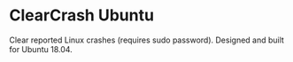 # ClearCrash Ubuntu

Clear reported Linux crashes (requires sudo password).  Designed and built for Ubuntu 18.04.
